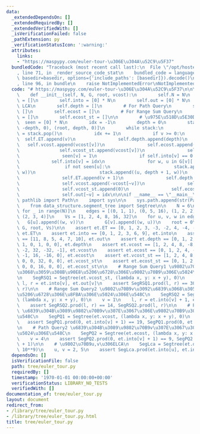 ```yaml
---
data:
  _extendedDependsOn: []
  _extendedRequiredBy: []
  _extendedVerifiedWith: []
  _isVerificationFailed: false
  _pathExtension: py
  _verificationStatusIcon: ':warning:'
  attributes:
    links:
    - "https://maspypy.com/euler-tour-\u306E\u304A\u52C9\u5F37"
  bundledCode: "Traceback (most recent call last):\n  File \"/opt/hostedtoolcache/PyPy/3.7.13/x64/site-packages/onlinejudge_verify/documentation/build.py\"\
    , line 71, in _render_source_code_stat\n    bundled_code = language.bundle(stat.path,\
    \ basedir=basedir, options={'include_paths': [basedir]}).decode()\n  File \"/opt/hostedtoolcache/PyPy/3.7.13/x64/site-packages/onlinejudge_verify/languages/python.py\"\
    , line 96, in bundle\n    raise NotImplementedError\nNotImplementedError\n"
  code: "# https://maspypy.com/euler-tour-\u306E\u304A\u52C9\u5F37\n\n\nclass EulerTour:\n\
    \    def __init__(self, N, G, root, vcost):\n        self.N = N\n        self.ET\
    \ = []\n        self.into = [0] * N\n        self.out = [0] * N\n        # For\
    \ LCA\n        self.depth = []\n        # For Path Query\n        self.vcost =\
    \ []\n        self.ecost = []\n        # For Range Sum Query\n        self.vcost_st\
    \ = []\n        self.ecost_st = []\n\n        # \u975E\u518D\u5E30DFS\n      \
    \  seen = [0] * N\n        idx = -1\n        depth = 0\n        stack = [(~root,\
    \ -depth, 0), (root, depth, 0)]\n        while stack:\n            v, depth, weight\
    \ = stack.pop()\n            idx += 1\n            if v >= 0:\n              \
    \  self.ET.append(v)\n                self.depth.append(depth)\n             \
    \   self.vcost.append(vcost[v])\n                self.ecost.append(weight)\n \
    \               self.vcost_st.append(vcost[v])\n                self.ecost_st.append(weight)\n\
    \                seen[v] = 1\n                if self.into[v] == 0:\n        \
    \            self.into[v] = idx\n                for w, u in G[v][::-1]:\n   \
    \                 if not seen[u]:\n                        stack.append((~u, depth,\
    \ w))\n                        stack.append((u, depth + 1, w))\n            else:\n\
    \                self.ET.append(v + 1)\n                self.depth.append(depth)\n\
    \                self.vcost.append(-vcost[~v])\n                self.ecost.append(-weight)\n\
    \                self.vcost_st.append(0)\n                self.ecost_st.append(0)\n\
    \                self.out[~v] = idx\n\n\nif __name__ == \"__main__\":\n    from\
    \ pathlib import Path\n    import sys\n\n    sys.path.append(str(Path(__file__).resolve().parent.parent))\n\
    \    from data_structure.segment_tree import Segtree\n\n    N = 6\n    G = [[]\
    \ for _ in range(N)]\n    edges = [(0, 1, 1), (0, 5, 16), (1, 2, 2), (1, 4, 8),\
    \ (2, 3, 4)]\n    Vs = [1, 2, 4, 8, 16, 32]\n    for u, v, w in edges:\n     \
    \   G[u].append((w, v))\n        G[v].append((w, u))\n    root = 0\n    et = EulerTour(N,\
    \ G, root, Vs)\n\n    assert et.ET == [0, 1, 2, 3, -3, -2, 4, -4, -1, 5, -5, 0],\
    \ et.ET\n    assert et.into == [0, 1, 2, 3, 6, 9], et.into\n    assert et.out\
    \ == [11, 8, 5, 4, 7, 10], et.out\n    assert et.depth == [0, 1, 2, 3, 2, 1, 2,\
    \ 1, 0, 1, 0, 0], et.depth\n    assert et.vcost == [1, 2, 4, 8, -8, -4, 16, -16,\
    \ -2, 32, -32, -1], et.vcost\n    assert et.ecost == [0, 1, 2, 4, -4, -2, 8, -8,\
    \ -1, 16, -16, 0], et.ecost\n    assert et.vcost_st == [1, 2, 4, 8, 0, 0, 16,\
    \ 0, 0, 32, 0, 0], et.vcost_st\n    assert et.ecost_st == [0, 1, 2, 4, 0, 0, 8,\
    \ 0, 0, 16, 0, 0], et.ecost_st\n\n    # Range Sum Query1 \u9802\u70B9v\u3092\u6839\
    \u3068\u3059\u308B\u90E8\u5206\u6728\u306E\u9802\u70B9\u306E\u5024\u306E\u548C\
    \n    SegRSQ1 = Segtree(et.vcost_st, (lambda x, y: x + y), 0)\n    v = 1\n   \
    \ l, r = et.into[v], et.out[v]\n    assert SegRSQ1.prod(l, r) == 30, SegRSQ1.prod(l,\
    \ r)\n\n    # Range Sum Query2 \u9802\u70B9v\u3092\u6839\u3068\u3059\u308B\u90E8\
    \u5206\u6728\u306E\u8FBA\u306E\u5024\u306E\u548C\n    SegRSQ2 = Segtree(et.ecost_st,\
    \ (lambda x, y: x + y), 0)\n    v = 1\n    l, r = et.into[v] + 1, et.out[v]\n\
    \    assert SegRSQ2.prod(l, r) == 14, SegRSQ2.prod(l, r)\n\n    # Path Query1\
    \ \u6839\u304B\u3089\u9802\u70B9v\u307E\u3067\u306E\u9802\u70B9\u306E\u5024\u306E\
    \u548C\n    SegPQ1 = Segtree(et.vcost, (lambda x, y: x + y), 0)\n    v = 4\n \
    \   assert SegPQ1.prod(0, et.into[v] + 1) == 19, SegPQ1.prod(0, et.into[v] + 1)\n\
    \n    # Path Query2 \u6839\u304B\u3089\u9802\u70B9v\u307E\u3067\u306E\u8FBA\u306E\
    \u5024\u306E\u548C\n    SegPQ2 = Segtree(et.ecost, (lambda x, y: x + y), 0)\n\
    \    v = 4\n    assert SegPQ2.prod(0, et.into[v] + 1) == 9, SegPQ2.prod(0, et.into[v]\
    \ + 1)\n\n    # \u9802\u70B9u,v\u306ELCA\n    SegLca = Segtree(et.depth, min,\
    \ 10**9)\n    u, v = 2, 5\n    assert SegLca.prod(et.into[u], et.into[v]) == 0\n"
  dependsOn: []
  isVerificationFile: false
  path: tree/euler_tour.py
  requiredBy: []
  timestamp: '1970-01-01 00:00:00+00:00'
  verificationStatus: LIBRARY_NO_TESTS
  verifiedWith: []
documentation_of: tree/euler_tour.py
layout: document
redirect_from:
- /library/tree/euler_tour.py
- /library/tree/euler_tour.py.html
title: tree/euler_tour.py
---
```

